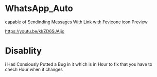 # WhatsApp_Auto
capable of
Sendinding Messages With Link with Fevicone icon Preview

https://youtu.be/kkZD6SJAijo

# Disablity
i Had Consiously Putted a Bug in it which is in Hour to fix that you have to chech Hour when it changes 
